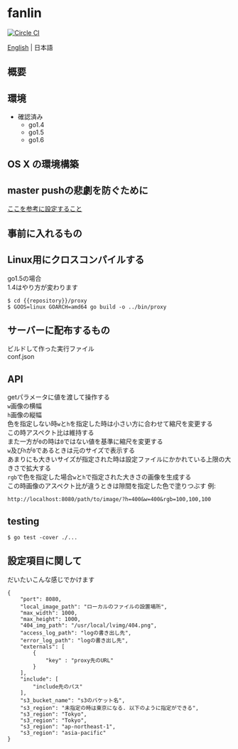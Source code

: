 # fanlin

[![Circle CI](https://circleci.com/gh/jobtalk/fanlin/tree/master.svg?style=shield)](https://circleci.com/gh/jobtalk/fanlin/tree/master)

[English](README.md) | 日本語

## 概要

## 環境
* 確認済み
    * go1.4
    * go1.5
    * go1.6

## OS X の環境構築
## master pushの悲劇を防ぐために
[ここを参考に設定すること](http://ganmacs.hatenablog.com/entry/2014/06/18/224132)
## 事前に入れるもの

## Linux用にクロスコンパイルする
go1.5の場合  
1.4はやり方が変わります  
```
$ cd {{repository}}/proxy
$ GOOS=linux GOARCH=amd64 go build -o ../bin/proxy
```

## サーバーに配布するもの
ビルドして作った実行ファイル  
conf.json  

## API
getパラメータに値を渡して操作する  
`w`画像の横幅  
`h`画像の縦幅  
色を指定しない時`w`と`h`を指定した時は小さい方に合わせて縮尺を変更する  
この時アスペクト比は維持する  
また一方が`0`の時は`0`ではない値を基準に縮尺を変更する  
`w`及び`h`が`0`であるときは元のサイズで表示する  
あまりにも大きいサイズが指定された時は設定ファイルにかかれている上限の大きさで拡大する  
`rgb`で色を指定した場合`w`と`h`で指定された大きさの画像を生成する  
この時画像のアスペクト比が違うときは隙間を指定した色で塗りつぶす
例:  
```
http://localhost:8080/path/to/image/?h=400&w=400&rgb=100,100,100
```

## testing
```
$ go test -cover ./...
```

## 設定項目に関して
だいたいこんな感じでかけます
```
{
    "port": 8080,
    "local_image_path": "ローカルのファイルの設置場所",
    "max_width": 1000,
    "max_height": 1000,
    "404_img_path": "/usr/local/lvimg/404.png",
    "access_log_path": "logの書き出し先",
    "error_log_path": "logの書き出し先",
    "externals": [
        {
            "key" : "proxy先のURL"
        }
    ],
    "include": [
        "include先のパス"
    ],
    "s3_bucket_name": "s3のバケット名",
    "s3_region": "未指定の時は東京になる. 以下のように指定ができる",
    "s3_region": "Tokyo",
    "s3_region": "Tokyo",
    "s3_region": "ap-northeast-1",
    "s3_region": "asia-pacific"
}

```
